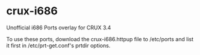 crux-i686
=========

Unofficial i686 Ports overlay for CRUX 3.4

To use these ports, download the crux-i686.httpup file to /etc/ports
and list it first in /etc/prt-get.conf's prtdir options.
